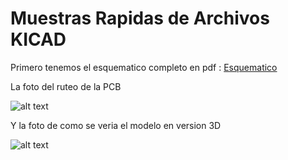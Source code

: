 # Muestras Rapidas de Archivos KICAD

Primero tenemos el esquematico completo en pdf : [Esquematico](https://github.com/tobermudezl/ProyectoFilamentadora3D/blob/main/2.%20Proceso%20de%20Diseño/2.%20Creacion%20de%20la%20PCB/3.%20Muestras%20KICAD/esquematico.pdf)

La foto del ruteo de la PCB

![alt text](https://github.com/tobermudezl/ProyectoFilamentadora3D/blob/main/2.%20Proceso%20de%20Diseño/2.%20Creacion%20de%20la%20PCB/3.%20Muestras%20KICAD/ruteo.png)

Y la foto de como se veria el modelo en version 3D

![alt text](https://github.com/tobermudezl/ProyectoFilamentadora3D/blob/main/2.%20Proceso%20de%20Diseño/2.%20Creacion%20de%20la%20PCB/3.%20Muestras%20KICAD/modelo3d.png)


